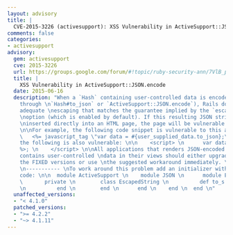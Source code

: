 ```yaml
---
layout: advisory
title: |
  CVE-2015-3226 (activesupport): XSS Vulnerability in ActiveSupport::JSON.encode
comments: false
categories:
- activesupport
advisory:
  gem: activesupport
  cve: 2015-3226
  url: https://groups.google.com/forum/#!topic/ruby-security-ann/7VlB_pck3hU
  title: |
    XSS Vulnerability in ActiveSupport::JSON.encode
  date: 2015-06-16
  description: "When a `Hash` containing user-controlled data is encode as JSON (either
    through \n`Hash#to_json` or `ActiveSupport::JSON.encode`), Rails does not perform
    adequate \nescaping that matches the guarantee implied by the `escape_html_entities_in_json`
    \noption (which is enabled by default). If this resulting JSON string is subsequently
    \ninserted directly into an HTML page, the page will be vulnerable to XSS attacks.
    \n\nFor example, the following code snippet is vulnerable to this attack: \n\n
    \   <%= javascript_tag \"var data = #{user_supplied_data.to_json};\" %> \n\nSimilarly,
    the following is also vulnerable: \n\n    <script> \n      var data = <%= ActiveSupport::JSON.encode(user_supplied_data).html_safe
    %>; \n    </script> \n\nAll applications that renders JSON-encoded strings that
    contains user-controlled \ndata in their views should either upgrade to one of
    the FIXED versions or use \nthe suggested workaround immediately. \n\nWorkarounds
    \n----------- \nTo work around this problem add an initializer with the following
    code: \n\n  module ActiveSupport \n    module JSON \n      module Encoding \n
    \       private \n        class EscapedString \n          def to_s \n            self
    \n          end \n        end \n      end \n    end \n  end \n"
  unaffected_versions:
  - "< 4.1.0"
  patched_versions:
  - ">= 4.2.2"
  - "~> 4.1.11"
---
```


